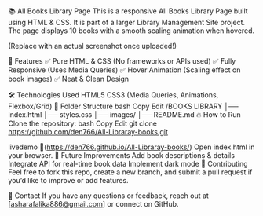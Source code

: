 📚 All Books Library Page
This is a responsive All Books Library Page built using HTML & CSS. It is part of a larger Library Management Site project. The page displays 10 books with a smooth scaling animation when hovered.

(Replace with an actual screenshot once uploaded!)

🚀 Features
✅ Pure HTML & CSS (No frameworks or APIs used)
✅ Fully Responsive (Uses Media Queries)
✅ Hover Animation (Scaling effect on book images)
✅ Neat & Clean Design

🛠️ Technologies Used
HTML5
CSS3 (Media Queries, Animations, Flexbox/Grid)
📂 Folder Structure
bash
Copy
Edit
/BOOKS LIBRARY
│── index.html
│── styles.css
│── images/
│── README.md
🔥 How to Run
Clone the repository:
bash
Copy
Edit
git clone https://github.com/den766/All-Libraray-books.git

livedemo 🔗(https://den766.github.io/All-Libraray-books/)
Open index.html in your browser.
🌟 Future Improvements
Add book descriptions & details
Integrate API for real-time book data
Implement dark mode
📌 Contributing
Feel free to fork this repo, create a new branch, and submit a pull request if you’d like to improve or add features.

📧 Contact
If you have any questions or feedback, reach out at [asharafalika886@gmail.com] or connect on GitHub.